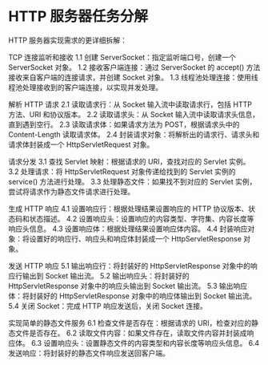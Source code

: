 # HTTP 服务器任务分解
HTTP 服务器实现需求的更详细拆解：

TCP 连接监听和接收
1.1 创建 ServerSocket：指定监听端口号，创建一个 ServerSocket 对象。
1.2 接收客户端连接：通过 ServerSocket 的 accept() 方法接收来自客户端的连接请求，并创建 Socket 对象。
1.3 线程池处理连接：使用线程池处理接收到的客户端连接，以实现并发处理。

解析 HTTP 请求
2.1 读取请求行：从 Socket 输入流中读取请求行，包括 HTTP 方法、URI 和协议版本。
2.2 读取请求头：从 Socket 输入流中读取请求头信息，直到遇到空行。
2.3 读取请求体：如果请求方法为 POST，根据请求头中的 Content-Length 读取请求体。
2.4 封装请求对象：将解析出的请求行、请求头和请求体封装成一个 HttpServletRequest 对象。

请求分发
3.1 查找 Servlet 映射：根据请求的 URI，查找对应的 Servlet 实例。
3.2 处理请求：将 HttpServletRequest 对象传递给找到的 Servlet 实例的 service() 方法进行处理。
3.3 处理静态文件：如果找不到对应的 Servlet 实例，尝试将请求作为静态文件请求进行处理。

生成 HTTP 响应
4.1 设置响应行：根据处理结果设置响应的 HTTP 协议版本、状态码和状态描述。
4.2 设置响应头：设置响应的内容类型、字符集、内容长度等响应头信息。
4.3 设置响应体：根据处理结果设置响应体内容。
4.4 封装响应对象：将设置好的响应行、响应头和响应体封装成一个 HttpServletResponse 对象。

发送 HTTP 响应
5.1 输出响应行：将封装好的 HttpServletResponse 对象中的响应行输出到 Socket 输出流。
5.2 输出响应头：将封装好的 HttpServletResponse 对象中的响应头输出到 Socket 输出流。
5.3 输出响应体：将封装好的 HttpServletResponse 对象中的响应体输出到 Socket 输出流。
5.4 关闭 Socket：完成 HTTP 响应发送后，关闭 Socket 连接。

实现简单的静态文件服务
6.1 检查文件是否存在：根据请求的 URI，检查对应的静态文件是否存在。
6.2 读取文件内容：如果文件存在，读取文件内容并封装成响应体。
6.3 设置响应头：设置静态文件的内容类型和内容长度等响应头信息。
6.4 发送响应：将封装好的静态文件响应发送回客户端。